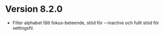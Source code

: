 # Version 8.2.0

* Filter alphabet fått fokus-beteende, stöd för --inactive och fullt stöd för settingsfil.
